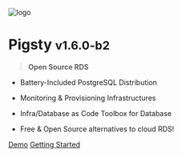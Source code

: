 ![logo](_media/icon.svg)

# Pigsty <small>v1.6.0-b2</small>

> <b>Open Source RDS</b>

- Battery-Included PostgreSQL Distribution

- Monitoring & Provisioning Infrastructures

- Infra/Database as Code Toolbox for Database 

- Free & Open Source alternatives to cloud RDS!



[Demo](http://demo.pigsty.cc)
[Getting Started](#pigsty)
